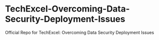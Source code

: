 # TechExcel-Overcoming-Data-Security-Deployment-Issues
Official Repo for TechExcel: Overcoming Data Security Deployment Issues
